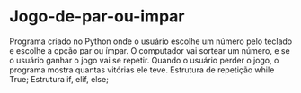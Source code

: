 # Jogo-de-par-ou-impar
Programa criado no Python onde o usuário escolhe um número pelo teclado e escolhe a opção par ou ímpar.
O computador vai sortear um número, e se o usuário ganhar o jogo vai se repetir. Quando o usuário perder o jogo, o programa mostra quantas vitórias ele teve. 
Estrutura de repetição while True;
Estrutura if, elif, else; 
